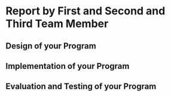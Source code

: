 # Report by First and Second and Third Team Member

## Design of your Program

## Implementation of your Program

## Evaluation and Testing of your Program
